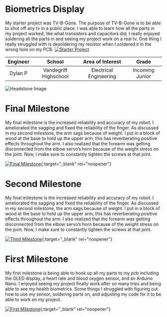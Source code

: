 ﻿# Biometrics Display
 My starter project was TV-B-Gone. The purpose of TV-B-Gone is to be able to shut off any tv in a public place. I was able to learn how all the parts in my project worked, like what transistors and capacitors did. I really enjoyed soldering all the parts in and seeing my project work on a real tv. One thing I really struggled with is desoldering my resistor when I soldered it in the wrong hole on my PCB.
 [![Starter Project](https://res.cloudinary.com/djfcvgfhx/image/upload/v1657559522/Screen_Shot_2022-07-11_at_10.06.54_AM_isfysm.png)](https://www.youtube.com/watch?v=7drLN08INww&ab_channel=BlueStampEng")


| **Engineer** | **School** | **Area of Interest** | **Grade** |
|:--:|:--:|:--:|:--:|
| Dylan P | Vandegrift Highschool  | Electrical Engineering | Incoming Junior

![Headstone Image](https://res.cloudinary.com/djfcvgfhx/image/xtupload/v1657728172/L1003690_nlw9ej.jpg)
  
# Final Milestone
My final milestone is the increased reliability and accuracy of my robot. I ameliorated the sagging and fixed the reliability of the finger. As discussed in my second milestone, the arm sags because of weight. I put in a block of wood at the base to hold up the upper arm; this has reverberating positive effects throughout the arm. I also realized that the forearm was getting disconnected from the elbow servo’s horn because of the weight stress on the joint. Now, I make sure to constantly tighten the screws at that joint. 

[![Final Milestone](https://res.cloudinary.com/marcomontalbano/image/upload/v1612573869/video_to_markdown/images/youtube--F7M7imOVGug-c05b58ac6eb4c4700831b2b3070cd403.jpg )](https://www.youtube.com/watch?v=F7M7imOVGug&feature=emb_logo "Final Milestone"){:target="_blank" rel="noopener"}

# Second Milestone
My final milestone is the increased reliability and accuracy of my robot. I ameliorated the sagging and fixed the reliability of the finger. As discussed in my second milestone, the arm sags because of weight. I put in a block of wood at the base to hold up the upper arm; this has reverberating positive effects throughout the arm. I also realized that the forearm was getting disconnected from the elbow servo’s horn because of the weight stress on the joint. Now, I make sure to constantly tighten the screws at that joint.

[![Third Milestone](https://res.cloudinary.com/marcomontalbano/image/upload/v1612574014/video_to_markdown/images/youtube--y3VAmNlER5Y-c05b58ac6eb4c4700831b2b3070cd403.jpg)](https://www.youtube.com/watch?v=y3VAmNlER5Y&feature=emb_logo "Second Milestone"){:target="_blank" rel="noopener"}

# First Milestone
My first milestone is being able to hook up all my parts to my pcb including the OLED display, a heart rate and blood oxygen sensor, and an Arduino Nano. I enjoyed seeing my project finally work after so many tries and being able to see my health biometrics. Some things I struggled with figuring out how to use my sensor, soldering parts on, and adjusting my code for it to be able to work on my project.


[![First Milestone](https://res.cloudinary.com/marcomontalbano/image/upload/v1612574117/video_to_markdown/images/youtube--CaCazFBhYKs-c05b58ac6eb4c4700831b2b3070cd403.jpg)](https://www.youtube.com/watch?v=CaCazFBhYKs "First Milestone"){:target="_blank" rel="noopener"}




